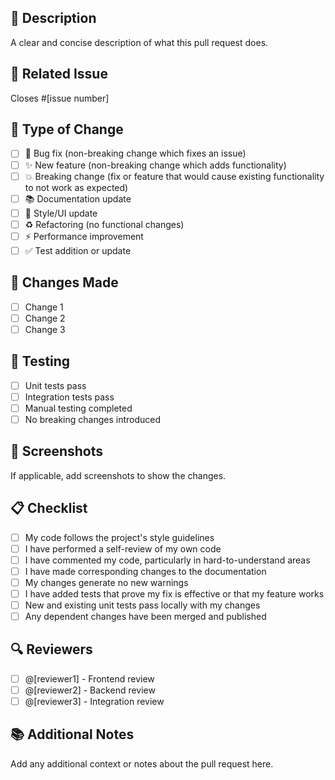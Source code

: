 ## 📝 Description
A clear and concise description of what this pull request does.

## 🔗 Related Issue
Closes #[issue number]

## 🧪 Type of Change
- [ ] 🐛 Bug fix (non-breaking change which fixes an issue)
- [ ] ✨ New feature (non-breaking change which adds functionality)
- [ ] 💥 Breaking change (fix or feature that would cause existing functionality to not work as expected)
- [ ] 📚 Documentation update
- [ ] 🎨 Style/UI update
- [ ] ♻️ Refactoring (no functional changes)
- [ ] ⚡ Performance improvement
- [ ] ✅ Test addition or update

## 🎯 Changes Made
- [ ] Change 1
- [ ] Change 2
- [ ] Change 3

## 🧪 Testing
- [ ] Unit tests pass
- [ ] Integration tests pass
- [ ] Manual testing completed
- [ ] No breaking changes introduced

## 📸 Screenshots
If applicable, add screenshots to show the changes.

## 📋 Checklist
- [ ] My code follows the project's style guidelines
- [ ] I have performed a self-review of my own code
- [ ] I have commented my code, particularly in hard-to-understand areas
- [ ] I have made corresponding changes to the documentation
- [ ] My changes generate no new warnings
- [ ] I have added tests that prove my fix is effective or that my feature works
- [ ] New and existing unit tests pass locally with my changes
- [ ] Any dependent changes have been merged and published

## 🔍 Reviewers
- [ ] @[reviewer1] - Frontend review
- [ ] @[reviewer2] - Backend review
- [ ] @[reviewer3] - Integration review

## 📚 Additional Notes
Add any additional context or notes about the pull request here. 